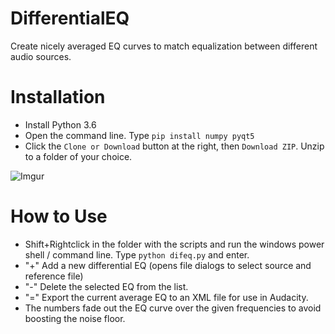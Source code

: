# DifferentialEQ

Create nicely averaged EQ curves to match equalization between different audio sources.

# Installation
- Install Python 3.6
- Open the command line. Type `pip install numpy pyqt5`
- Click the `Clone or Download` button at the right, then `Download ZIP`. Unzip to a folder of your choice.

![Imgur](https://i.imgur.com/WwVDVi9.jpg)

# How to Use
- Shift+Rightclick in the folder with the scripts and run the windows power shell / command line. Type `python difeq.py` and enter.
- "+" Add a new differential EQ (opens file dialogs to select source and reference file)
- "-" Delete the selected EQ from the list.
- "=" Export the current average EQ to an XML file for use in Audacity.
- The numbers fade out the EQ curve over the given frequencies to avoid boosting the noise floor.
